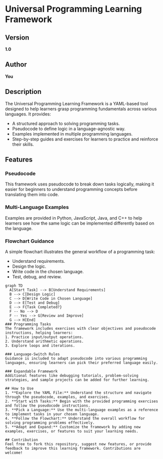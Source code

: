 # Universal Programming Learning Framework

## Version
**1.0**

## Author
**You**

## Description
The Universal Programming Learning Framework is a YAML-based tool designed to help learners grasp programming fundamentals across various languages. It provides:
- A structured approach to solving programming tasks.
- Pseudocode to define logic in a language-agnostic way.
- Examples implemented in multiple programming languages.
- Step-by-step guides and exercises for learners to practice and reinforce their skills.

## Features
### Pseudocode
This framework uses pseudocode to break down tasks logically, making it easier for beginners to understand programming concepts before translating them into code.

### Multi-Language Examples
Examples are provided in Python, JavaScript, Java, and C++ to help learners see how the same logic can be implemented differently based on the language.

### Flowchart Guidance
A simple flowchart illustrates the general workflow of a programming task:
- Understand requirements.
- Design the logic.
- Write code in the chosen language.
- Test, debug, and review.
```mermaid
graph TD
  A[Start Task] --> B[Understand Requirements]
  B --> C[Design Logic]
  C --> D[Write Code in Chosen Language]
  D --> E[Test and Debug]
  E --> F{Task Completed?}
  F -- No --> D
  F -- Yes --> G[Review and Improve]
  G --> H[End]
### Programming Tasks
The framework includes exercises with clear objectives and pseudocode instructions, helping learners:
1. Practice input/output operations.
2. Understand arithmetic operations.
3. Explore loops and iterations.

### Language-Switch Rules
Guidance is included to adapt pseudocode into various programming languages, ensuring learners can pick their preferred language easily.

### Expandable Framework
Additional features like debugging tutorials, problem-solving strategies, and sample projects can be added for further learning.

## How to Use
1. **Explore the YAML File:** Understand the structure and navigate through the pseudocode, examples, and exercises.
2. **Start with Tasks:** Begin with the provided programming exercises and follow the pseudocode instructions.
3. **Pick a Language:** Use the multi-language examples as a reference to implement tasks in your chosen language.
4. **Follow the Flowchart:** Understand the overall workflow for solving programming problems effectively.
5. **Adapt and Expand:** Customize the framework by adding new examples, exercises, or features to suit your learning needs.

## Contribution
Feel free to fork this repository, suggest new features, or provide feedback to improve this learning framework. Contributions are welcome!
